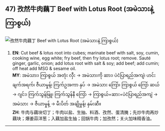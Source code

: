 ## 47) 孜然牛肉藕丁 Beef with Lotus Root (အမဲသားနဲ့ ကြာစွယ်)
![孜然牛肉藕丁 Beef with Lotus Root (အမဲသားနဲ့ ကြာစွယ်)](image/47.jpg)

1. **EN**: Cut beef & lotus root into cubes; marinate beef with salt, soy, cumin, cooking wine, egg white; fry beef, then fry lotus root; remove. Sauté ginger, garlic, onion; add lotus root with salt & soy; add beef; add cumin; off heat add MSG & sesame oil.  
   **MY**: အမဲသား၊ ကြာစွယ် အတုံး လှီး → အမဲသားကို ဆား၊ ပဲငံပြာရည်အကျဲ၊ ဟင်းချက်အရက်၊ ဇီယာမှုန့်၊ ကြက်ဥအကာ နှပ် → အမဲသား ကြော်၊ ကြာစွယ် ကြော် ဆယ် → ဂျင်း၊ ကြက်သွန်ဖြူ၊ ကြက်သွန်နီ ကြော် → ကြာစွယ်+ဆား+ပဲငံပြာရည်အကျဲ → အမဲသား → ဇီယာမှုန့် → မီးပိတ် အချိုမှုန့်၊ နှမ်းဆီ။  
   **ZH**: 牛肉与藕块切丁；牛肉以盐、生抽、料酒、孜然、蛋清腌；先炒牛肉再炒藕块；爆姜蒜洋葱；入藕加盐生抽；回锅牛肉；加孜然；关火加味精香油。

---
